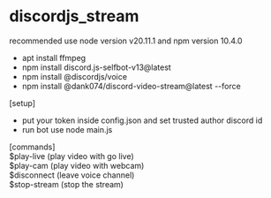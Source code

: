 # discordjs_stream

recommended use node version v20.11.1 and npm version 10.4.0

* apt install ffmpeg
* npm install discord.js-selfbot-v13@latest
* npm install @discordjs/voice
* npm install @dank074/discord-video-stream@latest --force

[setup]
* put your token inside config.json and set trusted author discord id
* run bot use node main.js


[commands]<br />
$play-live <link> (play video with go live)<br />
$play-cam <link> (play video with webcam)<br />
$disconnect (leave voice channel)<br />
$stop-stream (stop the stream)

